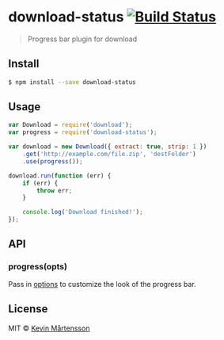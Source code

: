 # download-status [![Build Status](https://travis-ci.org/kevva/download-status.svg?branch=master)](https://travis-ci.org/kevva/download-status)

> Progress bar plugin for download

## Install

```bash
$ npm install --save download-status
```

## Usage

```js
var Download = require('download');
var progress = require('download-status');

var download = new Download({ extract: true, strip: 1 })
    .get('http://example.com/file.zip', 'destFolder')
    .use(progress());

download.run(function (err) {
    if (err) {
        throw err;
    }

    console.log('Download finished!');
});
```

## API

### progress(opts)

Pass in [options](https://github.com/visionmedia/node-progress#options) to customize 
the look of the progress bar.

## License

MIT © [Kevin Mårtensson](http://kevinmartensson.com)
